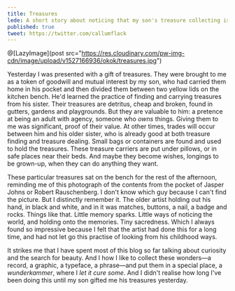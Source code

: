 ```yaml
---
title: Treasures
lede: A short story about noticing that my son's treasure collecting is what I'm still drawn to do now.
published: true
tweet: https://twitter.com/callumflack
---
```


@[LazyImage](post src="https://res.cloudinary.com/pw-img-cdn/image/upload/v1527166936/okok/treasures.jpg")

Yesterday I was presented with a gift of treasures. They were brought to me as a token of goodwill and mutual interest by my son, who had carried them home in his pocket and then divided them between two yellow lids on the kitchen bench. He'd learned the practice of finding and carrying treasures from his sister. Their treasures are detritus, cheap and broken, found in gutters, gardens and playgrounds. But they are valuable to him: a pretence at being an adult with agency, someone who _owns_ things. Giving them to me was significant, proof of their value. At other times, trades will occur between him and his older sister, who is already good at both treasure finding and treasure dealing. Small bags or containers are found and used to hold the treasures. These treasure carriers are put under pillows, or in safe places near their beds. And maybe they become wishes, longings to be grown-up, when they can do anything they want.

These particular treasures sat on the bench for the rest of the afternoon, reminding me of this photograph of the contents from the pocket of Jasper Johns or Robert Rauschenberg. I don't know which guy because I can't find the picture. But I distinctly remember it. The older artist holding out his hand, in black and white, and in it was matches, buttons, a nail, a badge and rocks. Things like that. Little memory sparks. Little ways of noticing the world, and holding onto the memories. Tiny sacredness. Which I always found so impressive because I felt that the artist had done this for a long time, and had not let go this practise of looking from his childhood ways.

It strikes me that I have spent most of this blog so far talking about curiosity and the search for beauty. And I how I like to collect these wonders—a record, a graphic, a typeface, a phrase—and put them in a special place, a _wunderkammer_, where I _let it cure some_. And I didn't realise how long I've been doing this until my son gifted me his treasures yesterday.

<!-- I am mostly oblivious to the ways that make me, me. -->

<!-- Writing a blog means I have to remember things to write about. I can be struck by an a passing thought as I walk, but lose it as I open my office door, never to return. Holding on to odd tensions from these "inbetween" moments, and writing them out helps unpeel layers of taste, nehind which I sometimes glance sediment of identity. -->
